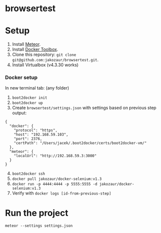 browsertest
===========


Setup
=====

1. Install [Meteor](https://www.meteor.com/install).
2. Install [Docker Toolbox](https://www.docker.com/toolbox).
3. Clone this repository: `git clone git@github.com:jakozaur/browsertest.git`.
4. Install Virtualbox (v4.3.30 works)

### Docker setup
In new terminal tab: (any folder)

1. `boot2docker init`
2. `boot2docker up`
3. Create `browsertest/settings.json` with settings based on previous step output:
```
{
  "docker": {
    "protocol": "https",
    "host": "192.168.59.103",
    "port": 2376,
    "certPath": "/Users/jacek/.boot2docker/certs/boot2docker-vm/"
  },
  "meteor": {
    "localUrl": "http://192.168.59.3:3000"
  }
}

```
4. `boot2docker ssh`
5. `docker pull jakozaur/docker-selenium:v1.3`
6. `docker run -p 4444:4444 -p 5555:5555 -d jakozaur/docker-selenium:v1.3`
7. Verify with `docker logs [id-from-previous-step]`


Run the project
===============
`meteor --settings settings.json`
